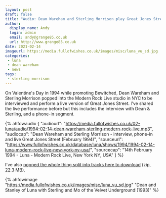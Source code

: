 ```yaml
---
layout: post
draft: false
title: "Audio: Dean Wareham and Sterling Morrison play Great Jones Street"
author:
  display_name: Andy
  login: admin
  email: andy@grange85.co.uk
  url: http://www.grange85.co.uk
date: 2021-02-14
imageurl: https://media.fullofwishes.co.uk/images/misc/luna_vu_sd.jpg
categories:
 - luna
 - dean wareham
 - news
tags:
 - sterling morrison
---
```


On Valentine's Day in 1994 while promoting Bewitched, Dean Wareham and Sterling Morrison popped into the Modern Rock Live studio in NYC to be interviewed and perform a live version of Great Jones Street. I've shared the live performance before but this includes the interview with Dean & Sterling, and a phone-in segment.

<!--more-->

 {% ahfowaudio {
  "audiourl": "https://media.fullofwishes.co.uk/02-luna/audio/1994-02-14-dean-wareham-sterling-modern-rock-live.mp3",
  "audiocap": "Dean Wareham and Sterling Morrison - interview, phone-in and live Great Jones Street (February 1994)",
  "sourceurl": "https://www.fullofwishes.co.uk/database/luna/shows/1994/1994-02-14-luna-modern-rock-live-new-york-ny-usa/",
  "sourcecap": "14th February 1994 - Luna - Modern Rock Live, New York NY, USA"
  } %}

I've also [popped the whole thing split into tracks here to download](https://media.fullofwishes.co.uk/02-luna/audio/dean-wareham-sterling-morrison-1994-02-14-modern-rock-live.zip) (zip, 22.3 MB).

{% ahfowimage "https://media.fullofwishes.co.uk/images/misc/luna_vu_sd.jpg" "Dean and Stanley of Luna with Sterling and Mo of the Velvet Underground (1993)" %}

